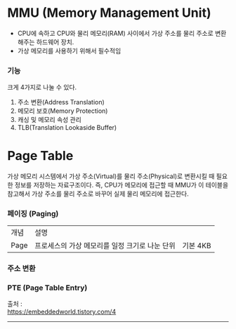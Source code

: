 # MMU (Memory Management Unit)
* CPU에 속하고 CPU와 물리 메모리(RAM) 사이에서 가상 주소를 물리 주소로 변환해주는 하드웨어 장치.
* 가상 메모리를 사용하기 위해서 필수적임

### 기능
크게 4가지로 나눌 수 있다.
1. 주소 변환(Address Translation)
2. 메모리 보호(Memory Protection)
3. 캐싱 및 메모리 속성 관리
4. TLB(Translation Lookaside Buffer)

# Page Table
가상 메모리 시스템에서 가상 주소(Virtual)를 물리 주소(Physical)로 변환시킬 때 필요한 정보를 저장하는 자료구조이다.
즉, CPU가 메모리에 접근할 때 MMU가 이 테이블을 참고해서 가상 주소를 물리 주소로 바꾸어 실제 물리 메모리에 접근한다.

### 페이징 (Paging)
<table>
  <tr>
    <td>개념</td><td>설명</td><td></td>
  </tr>
  <tr>
    <td>Page</td>
    <td>프로세스의 가상 메모리를 일정 크기로 나눈 단위</td>
    <td>기본 4KB</td>
  </tr>
  <tr></tr>
</table>

### 주소 변환
### PTE (Page Table Entry)


출처 : <br/>
https://embeddedworld.tistory.com/4<br/>
<hr/><br/><br/>
